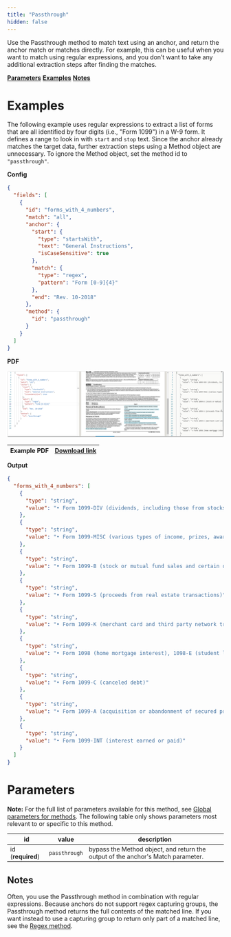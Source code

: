 ```yaml
---
title: "Passthrough"
hidden: false
---
```

Use the Passthrough method to match text using an anchor, and return the anchor match or matches directly. For example, this can be useful when you want to match using regular expressions, and you don’t want to take any additional extraction steps after finding the matches. 

[**Parameters**](doc:passthrough#section-parameters)
[**Examples**](doc:passthrough#section-examples)
[**Notes**](doc:passthrough#section-notes)

Examples
====

The following example uses regular expressions to extract a list of forms that are all identified by four digits (i.e., "Form 1099") in a W-9 form. It defines a range to look in with  `start` and `stop` text. Since the anchor already matches the target data, further extraction steps using a Method object are unnecessary. To ignore the Method object, set the method id to  `"passthrough"`. 

**Config**

```json
{
  "fields": [
    {
      "id": "forms_with_4_numbers",
      "match": "all",
      "anchor": {
        "start": {
          "type": "startsWith",
          "text": "General Instructions",
          "isCaseSensitive": true
        },
        "match": {
          "type": "regex",
          "pattern": "Form [0-9]{4}"
        },
        "end": "Rev. 10-2018"
      },
      "method": {
        "id": "passthrough"
      }
    }
  ]
}
```

**PDF**

![Click to enlarge](https://raw.githubusercontent.com/sensible-hq/sensible-docs/main/readme-sync/assets/v0/images/final/passthrough_regex.png)

| Example PDF | [Download link](https://www.irs.gov/pub/irs-pdf/fw9.pdf) |
| ------------------------------- | ---------------------------------------------------------------------------------------------------------------------------------------- |

**Output**
```json
{
  "forms_with_4_numbers": [
    {
      "type": "string",
      "value": "• Form 1099-DIV (dividends, including those from stocks or mutual"
    },
    {
      "type": "string",
      "value": "• Form 1099-MISC (various types of income, prizes, awards, or gross"
    },
    {
      "type": "string",
      "value": "• Form 1099-B (stock or mutual fund sales and certain other"
    },
    {
      "type": "string",
      "value": "• Form 1099-S (proceeds from real estate transactions)"
    },
    {
      "type": "string",
      "value": "• Form 1099-K (merchant card and third party network transactions)"
    },
    {
      "type": "string",
      "value": "• Form 1098 (home mortgage interest), 1098-E (student loan interest),"
    },
    {
      "type": "string",
      "value": "• Form 1099-C (canceled debt)"
    },
    {
      "type": "string",
      "value": "• Form 1099-A (acquisition or abandonment of secured property)"
    },
    {
      "type": "string",
      "value": "• Form 1099-INT (interest earned or paid)"
    }
  ]
}
```


Parameters
====

**Note:** For the full list of parameters available for this method, see [Global parameters for methods](doc:method#section-global-parameters-for-methods). The following table only shows parameters most relevant to or specific to this method.

| id                | value         | description                                                  |
| ----------------- | ------------- | ------------------------------------------------------------ |
| id (**required**) | `passthrough` | bypass the Method object, and return the output of the anchor's Match parameter. <br/> |

Notes
-----

Often, you use the Passthrough method in combination with regular expressions. Because anchors do not support regex capturing groups, the Passthrough method returns the full contents of the matched line. If you want instead to use a capturing group to return only part of a matched line, see the [Regex method](doc:regex).